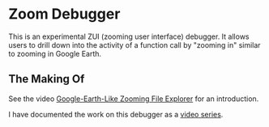 # Zoom Debugger

This is an experimental ZUI (zooming user interface) debugger. It allows
users to drill down into the activity of a function call by "zooming in"
similar to zooming in Google Earth.

## The Making Of

See the video [Google-Earth-Like Zooming File Explorer](https://www.youtube.com/watch?v=pXQTNxPharY&t) for an introduction.

I have documented the work on this debugger as a [video series](https://www.youtube.com/watch?v=kzrWQt__R8Q&list=PLSq9OFrD2Q3Bp9T2SiAAxOF60VSbGAtHn).